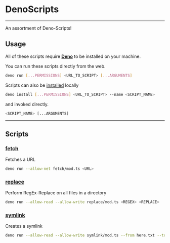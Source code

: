 # DenoScripts

---

An assortment of Deno-Scripts!

## Usage

All of these scripts require [**Deno**](https://deno.land/) to be installed on
your machine.

You can run these scripts directly from the web.

```sh
deno run [...PERMISSIONS] <URL_TO_SCRIPT> [...ARGUMENTS]
```

Scripts can also be [installed](https://deno.land/manual/tools/script_installer)
locally

```sh
deno install [...PERMISSIONS] <URL_TO_SCRIPT> --name <SCRIPT_NAME>
```

and invoked directly.

```sh
<SCRIPT_NAME> [...ARGUMENTS]
```

---

## Scripts

### [fetch](/fetch)

Fetches a URL

```sh
deno run --allow-net fetch/mod.ts <URL>
```

### [replace](/replace)

Perform RegEx-Replace on all files in a directory

```sh
deno run --allow-read --allow-write replace/mod.ts <REGEX> <REPLACE>
```

### [symlink](/symlink)

Creates a symlink

```sh
deno run --allow-read --allow-write symlink/mod.ts --from here.txt --to there.txt
```
